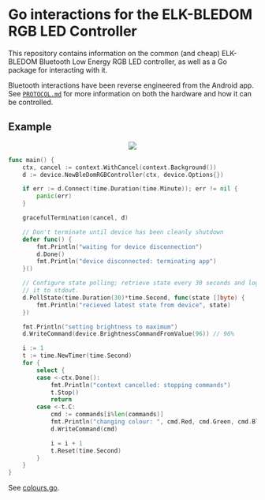 # Go interactions for the ELK-BLEDOM RGB LED Controller

This repository contains information on the common (and cheap) ELK-BLEDOM Bluetooth Low Energy RGB LED controller, as well as a Go package for interacting with it.

Bluetooth interactions have been reverse engineered from the Android app. See [`PROTOCOL.md`](PROTOCOL) for more information on both the hardware and how it can be controlled.

## Example

<p align="center">
	<a href="https://www.youtube.com/watch?v=xiWuZdq0pWM">
		<img src="https://img.youtube.com/vi/xiWuZdq0pWM/0.jpg" />
	</a>
</p>

```go
func main() {
	ctx, cancel := context.WithCancel(context.Background())
	d := device.NewBleDomRGBController(ctx, device.Options{})

	if err := d.Connect(time.Duration(time.Minute)); err != nil {
		panic(err)
	}

	gracefulTermination(cancel, d)

	// Don't terminate until device has been cleanly shutdown
	defer func() {
		fmt.Println("waiting for device disconnection")
		d.Done()
		fmt.Println("device disconnected: terminating app")
	}()

	// Configure state polling; retrieve state every 30 seconds and log
	// it to stdout.
	d.PollState(time.Duration(30)*time.Second, func(state []byte) {
		fmt.Println("recieved latest state from device", state)
	})

	fmt.Println("setting brightness to maximum")
	d.WriteCommand(device.BrightnessCommandFromValue(96)) // 96%

	i := 1
	t := time.NewTimer(time.Second)
	for {
		select {
		case <-ctx.Done():
			fmt.Println("context cancelled: stopping commands")
			t.Stop()
			return
		case <-t.C:
			cmd := commands[i%len(commands)]
			fmt.Println("changing colour: ", cmd.Red, cmd.Green, cmd.Blue)
			d.WriteCommand(cmd)

			i = i + 1
			t.Reset(time.Second)
		}
	}
}
```

See [colours.go](example/colours.go).
